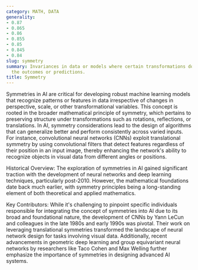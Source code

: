 ```yaml
---
category: MATH, DATA
generality:
- 0.87
- 0.865
- 0.86
- 0.855
- 0.85
- 0.845
- 0.84
slug: symmetry
summary: Invariances in data or models where certain transformations do not affect
  the outcomes or predictions.
title: Symmetry
---
```


Symmetries in AI are critical for developing robust machine learning models that recognize patterns or features in data irrespective of changes in perspective, scale, or other transformational variables. This concept is rooted in the broader mathematical principle of symmetry, which pertains to preserving structure under transformations such as rotations, reflections, or translations. In AI, symmetry considerations lead to the design of algorithms that can generalize better and perform consistently across varied inputs. For instance, convolutional neural networks (CNNs) exploit translational symmetry by using convolutional filters that detect features regardless of their position in an input image, thereby enhancing the network's ability to recognize objects in visual data from different angles or positions.

Historical Overview:
The exploration of symmetries in AI gained significant traction with the development of neural networks and deep learning techniques, particularly post-2010. However, the mathematical foundations date back much earlier, with symmetry principles being a long-standing element of both theoretical and applied mathematics.

Key Contributors:
While it's challenging to pinpoint specific individuals responsible for integrating the concept of symmetries into AI due to its broad and foundational nature, the development of CNNs by Yann LeCun and colleagues in the late 1980s and early 1990s was pivotal. Their work on leveraging translational symmetries transformed the landscape of neural network design for tasks involving visual data. Additionally, recent advancements in geometric deep learning and group equivariant neural networks by researchers like Taco Cohen and Max Welling further emphasize the importance of symmetries in designing advanced AI systems.